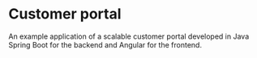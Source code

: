 # Customer portal
An example application of a scalable customer portal developed in Java Spring Boot for the backend and Angular for the frontend.
